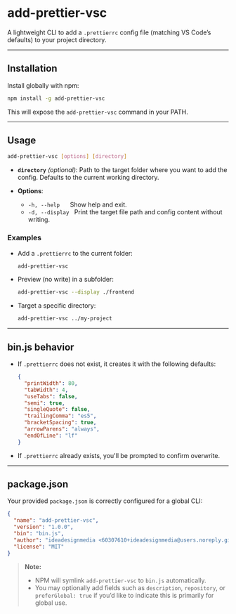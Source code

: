 # add-prettier-vsc

A lightweight CLI to add a `.prettierrc` config file (matching VS Code’s defaults) to your project directory.

---

## Installation

Install globally with npm:

```bash
npm install -g add-prettier-vsc
```

This will expose the `add-prettier-vsc` command in your PATH.

---

## Usage

```bash
add-prettier-vsc [options] [directory]
```

- **`directory`** _(optional)_: Path to the target folder where you want to add the config. Defaults to the current working directory.
- **Options**:

  - `-h, --help`      Show help and exit.
  - `-d, --display`   Print the target file path and config content without writing.

### Examples

- Add a `.prettierrc` to the current folder:

  ```bash
  add-prettier-vsc
  ```

- Preview (no write) in a subfolder:

  ```bash
  add-prettier-vsc --display ./frontend
  ```

- Target a specific directory:

  ```bash
  add-prettier-vsc ../my-project
  ```

---

## bin.js behavior

- If `.prettierrc` does not exist, it creates it with the following defaults:

  ```json
  {
    "printWidth": 80,
    "tabWidth": 4,
    "useTabs": false,
    "semi": true,
    "singleQuote": false,
    "trailingComma": "es5",
    "bracketSpacing": true,
    "arrowParens": "always",
    "endOfLine": "lf"
  }
  ```

- If `.prettierrc` already exists, you'll be prompted to confirm overwrite.

---

## package.json

Your provided `package.json` is correctly configured for a global CLI:

```json
{
  "name": "add-prettier-vsc",
  "version": "1.0.0",
  "bin": "bin.js",
  "author": "ideadesignmedia <60307610+ideadesignmedia@users.noreply.github.com>",
  "license": "MIT"
}
```

> **Note:**
>
> - NPM will symlink `add-prettier-vsc` to `bin.js` automatically.
> - You may optionally add fields such as `description`, `repository`, or `preferGlobal: true` if you’d like to indicate this is primarily for global use.
